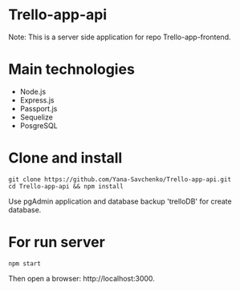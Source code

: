 # Trello-app-api
Note:
This is a server side application for repo Trello-app-frontend.
# Main technologies
- Node.js
- Express.js
- Passport.js
- Sequelize
- PosgreSQL
# Clone and install
`git clone https://github.com/Yana-Savchenko/Trello-app-api.git`  
`cd Trello-app-api && npm install`

Use pgAdmin application and database backup 'trelloDB' for create database.

# For run server

`npm start`

Then open a browser: http://localhost:3000.
